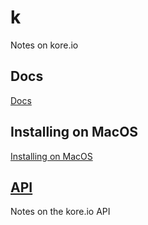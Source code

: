 # k
Notes on kore.io

## Docs
[Docs](/docs)

## Installing on MacOS

[Installing on MacOS](/docs/install-macosx.md)

## [API](api/index.md)
Notes on the kore.io API
